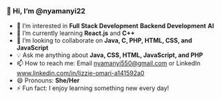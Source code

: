 ### 👋 Hi, I’m @nyamanyi22  
- 👀 I’m interested in **Full Stack Development**  **Backend Development** **AI**
- 🌱 I’m currently learning **React.js** and **C++**  
- 💞️ I’m looking to collaborate on **Java, C, PHP, HTML, CSS, and JavaScript**  
- 💡 Ask me anything about **Java, CSS, HTML, JavaScript, and PHP**  
- 📫 How to reach me: Email nyamanyi550@gmail.com or LinkedIn www.linkedin.com/in/lizzie-omari-a141592a0 
- 😄 Pronouns: **She/Her**  
- ⚡ Fun fact: I enjoy learning something new every day!  

<!---
nyamanyi22/nyamanyi22 is a ✨ special ✨ repository because its `README.md` (this file) appears on your GitHub profile.
You can click the Preview link to take a look at your changes.
--->
